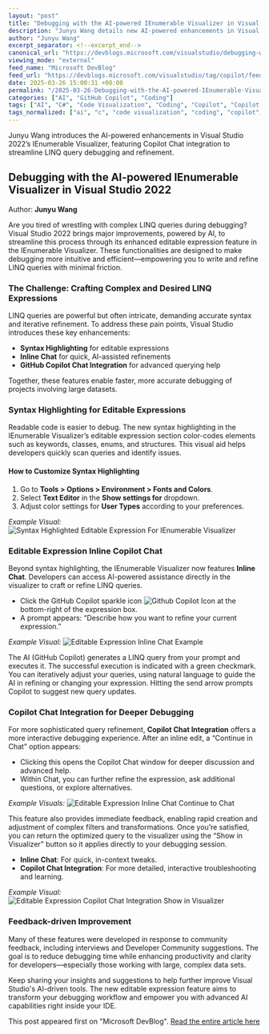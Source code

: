 ```yaml
---
layout: "post"
title: "Debugging with the AI-powered IEnumerable Visualizer in Visual Studio 2022"
description: "Junyu Wang details new AI-powered enhancements in Visual Studio 2022’s IEnumerable Visualizer, including syntax highlighting, inline Copilot Chat, and advanced query debugging. These features aim to simplify and speed up LINQ query creation and debugging, improving productivity and developer workflow."
author: "Junyu Wang"
excerpt_separator: <!--excerpt_end-->
canonical_url: "https://devblogs.microsoft.com/visualstudio/debugging-with-the-ai-powered-ienumerable-visualizer/"
viewing_mode: "external"
feed_name: "Microsoft DevBlog"
feed_url: "https://devblogs.microsoft.com/visualstudio/tag/copilot/feed/"
date: 2025-03-26 15:00:31 +00:00
permalink: "/2025-03-26-Debugging-with-the-AI-powered-IEnumerable-Visualizer-in-Visual-Studio-2022.html"
categories: ["AI", "GitHub Copilot", "Coding"]
tags: ["AI", "C#", "Code Visualization", "Coding", "Copilot", "Copilot Chat", "Debug", "Debugger Tools", "Debugging", "Developer Productivity", "GitHub Copilot", "IEnumerable Visualizer", "LINQ", "News", "Productivity", "Query Refinement", "Syntax Highlighting", "Visual Studio"]
tags_normalized: ["ai", "c", "code visualization", "coding", "copilot", "copilot chat", "debug", "debugger tools", "debugging", "developer productivity", "github copilot", "ienumerable visualizer", "linq", "news", "productivity", "query refinement", "syntax highlighting", "visual studio"]
---
```


Junyu Wang introduces the AI-powered enhancements in Visual Studio 2022’s IEnumerable Visualizer, featuring Copilot Chat integration to streamline LINQ query debugging and refinement.<!--excerpt_end-->

## Debugging with the AI-powered IEnumerable Visualizer in Visual Studio 2022

Author: **Junyu Wang**

Are you tired of wrestling with complex LINQ queries during debugging? Visual Studio 2022 brings major improvements, powered by AI, to streamline this process through its enhanced editable expression feature in the IEnumerable Visualizer. These functionalities are designed to make debugging more intuitive and efficient—empowering you to write and refine LINQ queries with minimal friction.

### The Challenge: Crafting Complex and Desired LINQ Expressions

LINQ queries are powerful but often intricate, demanding accurate syntax and iterative refinement. To address these pain points, Visual Studio introduces these key enhancements:

- **Syntax Highlighting** for editable expressions
- **Inline Chat** for quick, AI-assisted refinements
- **GitHub Copilot Chat Integration** for advanced querying help

Together, these features enable faster, more accurate debugging of projects involving large datasets.

### Syntax Highlighting for Editable Expressions

Readable code is easier to debug. The new syntax highlighting in the IEnumerable Visualizer’s editable expression section color-codes elements such as keywords, classes, enums, and structures. This visual aid helps developers quickly scan queries and identify issues.

#### How to Customize Syntax Highlighting

1. Go to **Tools > Options > Environment > Fonts and Colors**.
2. Select **Text Editor** in the **Show settings for** dropdown.
3. Adjust color settings for **User Types** according to your preferences.

*Example Visual:*
![Syntax Highlighted Editable Expression For IEnumerable Visualizer](https://devblogs.microsoft.com/visualstudio/wp-content/uploads/sites/4/2025/03/syntax-highlighted-editable-expression-for-ienumer.png)

### Editable Expression Inline Copilot Chat

Beyond syntax highlighting, the IEnumerable Visualizer now features **Inline Chat**. Developers can access AI-powered assistance directly in the visualizer to craft or refine LINQ queries.

- Click the GitHub Copilot sparkle icon ![Github Copilot Icon](https://devblogs.microsoft.com/visualstudio/wp-content/uploads/sites/4/2025/03/github-copilot-icon.png) at the bottom-right of the expression box.
- A prompt appears: “Describe how you want to refine your current expression.”

*Example Visual:*
![Editable Expression Inline Chat Example ](https://devblogs.microsoft.com/visualstudio/wp-content/uploads/sites/4/2025/03/editable-expression-inline-chat-example.png)

The AI (GitHub Copilot) generates a LINQ query from your prompt and executes it. The successful execution is indicated with a green checkmark. You can iteratively adjust your queries, using natural language to guide the AI in refining or changing your expression. Hitting the send arrow prompts Copilot to suggest new query updates.

### Copilot Chat Integration for Deeper Debugging

For more sophisticated query refinement, **Copilot Chat Integration** offers a more interactive debugging experience. After an inline edit, a “Continue in Chat” option appears:

- Clicking this opens the Copilot Chat window for deeper discussion and advanced help.
- Within Chat, you can further refine the expression, ask additional questions, or explore alternatives.

*Example Visuals:*
![Editable Expression Inline Chat Continue to Chat ](https://devblogs.microsoft.com/visualstudio/wp-content/uploads/sites/4/2025/03/editable-expression-inline-chat-continue-to-chat.png)

This feature also provides immediate feedback, enabling rapid creation and adjustment of complex filters and transformations. Once you’re satisfied, you can return the optimized query to the visualizer using the “Show in Visualizer” button so it applies directly to your debugging session.

- **Inline Chat**: For quick, in-context tweaks.
- **Copilot Chat Integration**: For more detailed, interactive troubleshooting and learning.

*Example Visual:*
![Editable Expression Copilot Chat Integration Show in Visualizer](https://devblogs.microsoft.com/visualstudio/wp-content/uploads/sites/4/2025/03/editable-expression-copilot-chat-integration-show.png)

### Feedback-driven Improvement

Many of these features were developed in response to community feedback, including interviews and Developer Community suggestions. The goal is to reduce debugging time while enhancing productivity and clarity for developers—especially those working with large, complex data sets.

Keep sharing your insights and suggestions to help further improve Visual Studio's AI-driven tools. The new editable expression feature aims to transform your debugging workflow and empower you with advanced AI capabilities right inside your IDE.

This post appeared first on "Microsoft DevBlog". [Read the entire article here](https://devblogs.microsoft.com/visualstudio/debugging-with-the-ai-powered-ienumerable-visualizer/)

